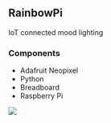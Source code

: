 ## RainbowPi
IoT connected mood lighting

### Components
* Adafruit Neopixel
* Python
* Breadboard
* Raspberry Pi

![](https://i.gyazo.com/a29fcf14d099600263ccb16704439d59.png)
